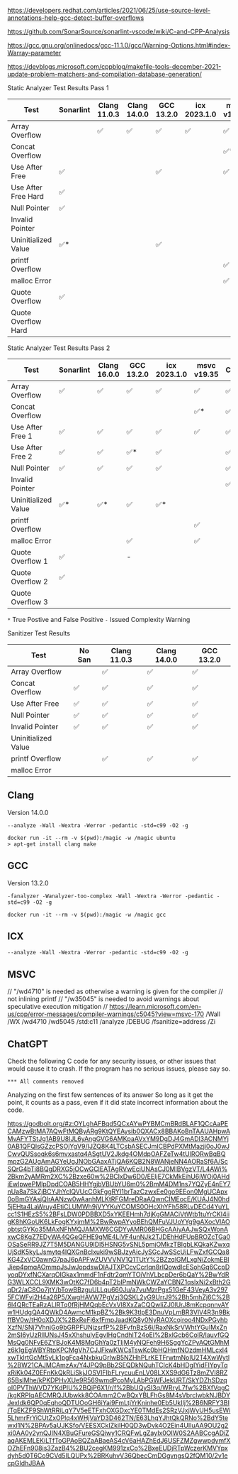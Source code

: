 https://developers.redhat.com/articles/2021/06/25/use-source-level-annotations-help-gcc-detect-buffer-overflows

https://github.com/SonarSource/sonarlint-vscode/wiki/C-and-CPP-Analysis

https://gcc.gnu.org/onlinedocs/gcc-11.1.0/gcc/Warning-Options.html#index-Warray-parameter

https://devblogs.microsoft.com/cppblog/makefile-tools-december-2021-update-problem-matchers-and-compilation-database-generation/

Static Analyzer Test Results Pass 1

| Test                | Sonarlint | Clang 11.0.3 | Clang 14.0.0 | GCC 13.2.0 | icx 2023.1.0 | msvc v19.35 | ChatGPT |
|---------------------|-----------|--------------|--------------|------------|--------------|-------------|---------|
| Array Overflow      |           | ✅           | ✅           | ✅         | ✅           | ✅          | ✅      |
| Concat Overflow     |           |              |              |            |              | ✅*         | ✅*     |
| Use After Free      | ✅        |              |              | ✅         |              | ✅          | ✅      |
| Use After Free Hard | ✅        |              |              |            |              |             | ✅      |
| Null Pointer        | ✅        |              |              |            |              |             | ✅*     |
| Invalid Pointer     |           |              |              |            |              |             | ✅*     |
| Uninitialized Value | ✅*       |              |              | ✅         |              |             |         |
| printf Overflow     |           |              |              |            |              | ✅          |         |
| malloc Error        |           |              |              |            |              | ✅          |         |
| Quote Overflow      | ✅        |              |              |            |              |             |         |
| Quote Overflow Hard |           |              |              |            |              |             |         |

Static Analyzer Test Results Pass 2

| Test                | Sonarlint | Clang 16.0.0 | GCC 13.2.0 | icx 2023.1.0 | msvc v19.35 | ChatGPT |
|---------------------|-----------|--------------|------------|--------------|-------------|---------|
| Array Overflow      | ✅        | ✅           | ✅         | ✅           | ✅          | ✅      |
| Concat Overflow     |           |              |            |              | ✅*         | ✅*     |
| Use After Free 1    | ✅        | ✅           | ✅         | ✅           | ✅          | ✅      |
| Use After Free 2    | ✅        | ✅           | ✅*        | ✅           |             | ✅      |
| Null Pointer        | ✅        | ✅           | ✅         | ✅           |             | ✅*     |
| Invalid Pointer     |           |              |            |              |             | ✅*     |
| Uninitialized Value | ✅*       | ✅*          | ✅         | ✅*          |             |         |
| printf Overflow     |           |              |            |              | ✅          |         |
| malloc Error        |           |              | ✅         |              | ✅          |         |
| Quote Overflow 1    | ✅        |              | -          |              |             |         |
| Quote Overflow 2    | ✅        |              |            |              |             |         |
| Quote Overflow 3    |           |              |            |              |             |         |

`*` True Postive and False Positive
`-` Issued Complexity Warning

Sanitizer Test Results

| Test                | No San | Clang 11.0.3 | Clang 14.0.0 | GCC 13.2.0 |
|---------------------|--------|--------------|--------------|------------|
| Array Overflow      |        | ✅           | ✅           | ✅         |
| Concat Overflow     | ✅     | ✅           | ✅           | ✅         |
| Use After Free      | ✅     | ✅           | ✅           | ✅         |
| Null Pointer        | ✅     | ✅           | ✅           | ✅         |
| Invalid Pointer     | ✅     | ✅           | ✅           | ✅         |
| Uninitialized Value |        |              |              |            |
| printf Overflow     |        | ✅           | ✅           | ✅         |
| malloc Error        |        |              |              |            |

## Clang

Version 14.0.0

    --analyze -Wall -Wextra -Werror -pedantic -std=c99 -O2 -g

```
docker run -it --rm -v $(pwd):/magic -w /magic ubuntu
> apt-get install clang make
```

## GCC

Version 13.2.0

    -fanalyzer -Wanalyzer-too-complex -Wall -Wextra -Werror -pedantic -std=c99 -O2 -g

```
docker run -it --rm -v $(pwd):/magic -w /magic gcc
```

## ICX

    --analyze -Wall -Wextra -Werror -pedantic -std=c99 -O2 -g

## MSVC

// "/wd4710" is needed as otherwise a warning is given for the compiler
// not inlining printf
// "/w35045" is needed to avoid warnings about speculative execution mitigation
// https://learn.microsoft.com/en-us/cpp/error-messages/compiler-warnings/c5045?view=msvc-170
/Wall /WX /wd4710 /wd5045 /std:c11 /analyze /DEBUG /fsanitize=address /Zi

## ChatGPT

Check the following C code for any security issues, or other issues that would cause it to crash.
If the program has no serious issues, please say so.

```
*** All comments removed
```

Analyzing on the first few sentences of its answer
So long as it get the point, it counts as a pass, even if it
did state incorrect information about the code.

https://godbolt.org/#z:OYLghAFBqd5QCxAYwPYBMCmBRdBLAF1QCcAaPECAMzwBtMA7AQwFtMQByARg9KtQYEAysib0QXACx8BBAKoBnTAAUAHpwAMvAFYTStJg1AB9U8lJL6yAngGVG6AMKpaAVxYM9DgDJ4GmADl3ACNMYj0AB1QFQlsGZzcPSOjYgV9/IJZQ8K4LTCsbASECJmICBPdPXMtMazji0oJ0wJCwvQUSsoqk6s6mvxastq4ASgtUV2Jkdg4OMdpOAFZeTw4tUlRORwBqBQmpzG2AUgAmAGYeUgJNObGAaxATjQA6KQB2N8WANjeNN4AORaSf6A/ScSQrG4bTi8BQgDRXG5jOCwGCIEATAgRVwEciUNAsCJ0MIBVgzVT/L4AWi%2Bkm2yAMRm2XC%2Bzxe60w%2BCIxDw6D0/EEIjE7CkMkEihU6jWOj0AHdiEwIpwePMlpDpdCOAB5HHYgjbVBUbYU6m0%2BmM4DM1ns7YQZyE4nEY7nUa8a7SkZjBCYJhYcIQVUcCGkFggRYI1brTazCzwxEe0go9EEon0MgUCApx0oBmGYAsjQIrAANzw0wAanhMLKtRFGMreDRaAQwnCIMEocE/KUAJ4N0hd5jEHta4LaWruy4EtiCLUMWh9jVYYKuYCOMS0OHcXhYFh58RLvDECd4YuYLcc1S1HEzS5%2BFsLDW0PDBBXD5xYKEEHmh7djKgGMACiVtWtb1tuYrCKI4iigK8hKGoUK6LkFogKYxjmM%2BwRwpAYyoBEhQMFuVJUoYYg9gAXocVIAOobtstGYKo35MAxNFhMQJAMXW6CGDYyAMR06BHGcAAiyAAJwSQxWonAxwC8KgZ7EDyWA4QGeQFHE9gME4LiVF4unNJk2TJDEhHdFUpBROZcTGa0OSaSeRR9JZ7T5M5DANGU9lDI5HSNG5vSNL5pmjOMkzTBIgbLKQkaKZwxqUjSdK5kyLJsmytq4IQXGnBcIxuki9wSBJzyAicJySGcJwSScUiLFwZxfGCQa8KG4ZxVC0awnG7paJ6pAPFwZUVVVNV1Q1TUtY%2BZzqlGMLxgNiZokmEBIJiep4pmqAOmmpJsJwJopdswDIAJTXPCcvCcrlqn8rIQowdIcESohGq6CcpDyoqDYxfNCXarqOIGkax1mmdF1nFdtr2qmYTOjVhVLbcpDer6bQaY%2BwYdRG3WLXCCL9XMK3wOtKC7fD6b4pT2bIPmNWkCWZaYCBNZ1qslxNi2xBth2GqDr2/aC8Oo7jtY/bTowBBzguULLqu660Ju/a7vuMzrPgx51GeF43VeyA3v2975FCWFvj2H4a26P5/XwgHAVW7PgVzj3QSKL2yG9UrrJ9%2Bh5mhZj6C%2B6l4QRcTEaRzALlRTq0fRjHMQqbEcVxVI8XxZaCQQwliZJ0lUrJ8mKcpqnnvAYw1HUdgQA4QWkD4AwmcM1kpBZ%2Bk9K3tlpE3DnuVpLmBR3VlV4R3n9BkffBV0w/tH0oXDJX%2BxReFj6xfFmpJaadKQ8y0NyRAOXcojroo4NDxPGyhbXzfN/SNj7VhnjGo9bGRPFUNjzsrfP%2BFvfnBzS6i/RaxNkSrVWhtYGuIMxZn2mSI6yUzRllUNsJ45xXhshulyEgvIHqCndhIT24oEI%2BxlGcb6ColR/lauvfGQMsQg0NFvE6ZYBJoK4M8MqGhYa0zTIjM4yNQFeh9H6SggYcZPyAQtGMhMz6k1gEgWBYRtpKPCMgVh7CJJFkwKWCsTswKc0bHQHmfNOzdmHMLcxI4xwTklrtGcMt5yLk1pgFca4NxbkuGrIwB5NZHhPLrKETFrwtmNoIU2T4XwWytl%2BW21CAJMCAmzAx/Y4JPQ9pBb2SEQDkNQuhTCIcK4bHDgIYidFlYpyTqxRiKk04Z0EFnKkQkRLiSkjJOSVIFIbFLrycuuEnLV08LXXS9dG6Tz8mZVI8RZ65BslMhe/kPKDPHvXUe9R569wmdPcoMyLAbPGWFJekURT/SkYDZhSDzqoI0PVThWVD7YKdPlU%2BQjP6X1/r/f%2BbUQySI3q/WRryL7fw%2BXfVqgC/kgKRPIqAECMRQJUbwkk8COAmm2CwBQxYBLFhGs8M4sVbrclwbkNJBDYJexIdk6QP0qEqhoQDTUOoGH6iYai9FmLtjYrKninhe0Eb5UkIIj%2B6NRFY3BI/TqEKZF9ShWtRRiLqY7V5eETFxhOXGDxcYE0TMdEs2SRzVJxjWyUH5usEWi5LhmrFrYiCUtZxOPlq4xWHjVaYD3D462TN/E63LhqYJhtQkQRNo%2BdY5tewxI1N%2BPAv5aUJKSfo/VEESXCkIZkilH0QD3wDvk4O2Ein4UIluAA9OU2g2xi0AA0y2ynQJIN4XBuGFureGSQiwy1CRQFwLgZayIx0OIW0S2AABCcgADiZaqAKEMLEKiLTfToGPAoBQZaABaeAS4cV6aHAZhEdJ6USFZMZgwwpdymfXOZhEFn908is3ZazB4%2BU2cegKM991zxCo%2BxeEUDjRTpWczerKMVYpxdyh5d0T6Co9CVd5ILQUPx%2BRKuhvV36QbecCmDGgvngsQ2fQM10/2v1ecpGIdhJBAA
